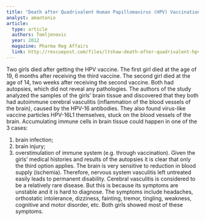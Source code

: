```yaml
---
title: "Death after Quadrivalent Human Papillomavirus (HPV) Vaccination: Causal or Coincidental?"
analyst: amantonio
article:
  type: article
  authors: Tomljenovic
  year: 2012
  magazine: Pharma Reg Affairs
  link: http://rescuepost.com/files/ltshaw-death-after-quadrivalent-hpv-vaccination-pharma-reg-affairs-2012.pdf
---
```


Two girls died after getting the HPV vaccine. The first girl died at the age of 19, 6 months after receiving the third vaccine. The second girl died at the age of 14, two weeks after receiving the second vaccine. Both had autopsies, which did not reveal any pathologies.
The authors of the study analyzed the samples of the girls’ brain tissue and discovered that they both had autoimmune cerebral vasculitis (inflammation of the blood vessels of the brain), caused by the HPV-16 antibodies. They also found virus-like vaccine particles HPV-16L1 themselves, stuck on the blood vessels of the brain.
Accumulating immune cells in brain tissue could happen in one of the 3 cases:
1) brain infection;
2) brain injury;
3) overstimulation of immune system (e.g. through vaccination).
Given the girls’ medical histories and results of the autopsies it is clear that only the third option applies.
The brain is very sensitive to reduction in blood supply (ischemia). Therefore, nervous system vasculitis left untreated easily leads to permanent disability. Cerebral vasculitis is considered to be a relatively rare disease. But this is because its symptoms are unstable and it is hard to diagnose. The symptoms include headaches, orthostatic intolerance, dizziness, fainting, tremor, tingling, weakness, cognitive and motor disorder, etc. Both girls showed most of these symptoms.
